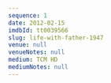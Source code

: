 ```yaml
---
sequence: 1
date: 2012-02-15
imdbId: tt0039566
slug: life-with-father-1947
venue: null
venueNotes: null
medium: TCM HD
mediumNotes: null
---
```


